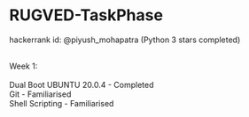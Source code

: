 # RUGVED-TaskPhase
hackerrank id: @piyush_mohapatra (Python 3 stars completed) <br /><br />

Week 1:<br /><br />
Dual Boot UBUNTU 20.0.4 - Completed<br />
Git - Familiarised<br />
Shell Scripting - Familiarised<br />
